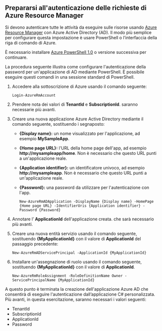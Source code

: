 ## <a name="prepare-to-authenticate-azure-resource-manager-requests"></a>Prepararsi all'autenticazione delle richieste di Azure Resource Manager
Si devono autenticare tutte le attività da eseguire sulle risorse usando [Azure Resource Manager][lnk-authenticate-arm] con Azure Active Directory (AD). Il modo più semplice per configurare questa impostazione è usare PowerShell o l’interfaccia della riga di comando di Azure.

È necessario installare [Azure PowerShell 1.0][lnk-powershell-install] o versione successiva per continuare.

La procedura seguente illustra come configurare l'autenticazione della password per un'applicazione di AD mediante PowerShell. È possibile eseguire questi comandi in una sessione standard di PowerShell.

1. Accedere alla sottoscrizione di Azure usando il comando seguente:
   
    ```
    Login-AzureRmAccount
    ```
2. Prendere nota dei valori di **TenantId** e **SubscriptionId**. saranno necessarie più avanti.
3. Creare una nuova applicazione Azure Active Directory mediante il comando seguente, sostituendo i segnaposto:
   
   * **{Display name}:** un nome visualizzato per l'applicazione, ad esempio **MySampleApp**.
   * **{Home page URL}:** l'URL della home page dell'app, ad esempio **http://mysampleapp/home**. Non è necessario che questo URL punti a un'applicazione reale.
   * **{Application identifier}:** un identificatore univoco, ad esempio **http://mysampleapp**. Non è necessario che questo URL punti a un'applicazione reale.
   * **{Password}:** una password da utilizzare per l'autenticazione con l'app.
     
     ```
     New-AzureRmADApplication -DisplayName {Display name} -HomePage {Home page URL} -IdentifierUris {Application identifier} -Password {Password}
     ```
4. Annotare l’ **ApplicationId** dell'applicazione creata. che sarà necessario più avanti.
5. Creare una nuova entità servizio usando il comando seguente, sostituendo **{MyApplicationId}** con il valore di **ApplicationId** del passaggio precedente:
   
    ```
    New-AzureRmADServicePrincipal -ApplicationId {MyApplicationId}
    ```
6. Installare un'assegnazione di ruolo usando il comando seguente, sostituendo **{MyApplicationId}** con il valore di **ApplicationId**.
   
    ```
    New-AzureRmRoleAssignment -RoleDefinitionName Owner -ServicePrincipalName {MyApplicationId}
    ```

A questo punto è terminata la creazione dell'applicazione Azure AD che consentirà di eseguire l'autenticazione dall’applicazione C# personalizzata. Più avanti, in questa esercitazione, saranno necessari i valori seguenti:

* TenantId
* SubscriptionId
* ApplicationId
* Password

[lnk-authenticate-arm]: https://msdn.microsoft.com/library/azure/dn790557.aspx
[lnk-powershell-install]: ../articles/powershell-install-configure.md


<!--HONumber=Nov16_HO3-->


